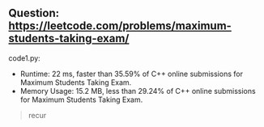 ## Question: https://leetcode.com/problems/maximum-students-taking-exam/

code1.py:
* Runtime: 22 ms, faster than 35.59% of C++ online submissions for Maximum Students Taking Exam.
* Memory Usage: 15.2 MB, less than 29.24% of C++ online submissions for Maximum Students Taking Exam.
> recur